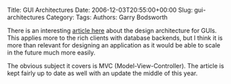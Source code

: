 Title: GUI Architectures
Date: 2006-12-03T20:55:00+00:00
Slug: gui-architectures
Category: 
Tags: 
Authors: Garry Bodsworth

There is an interesting <a href="http://martinfowler.com/eaaDev/uiArchs.html">article here</a> about the design architecture for GUIs.  This applies more to the rich clients with database backends, but I think it is more than relevant for designing an application as it would be able to scale in the future much more easily.

The obvious subject it covers is MVC (Model-View-Controller).  The article is kept fairly up to date as well with an update the middle of this year.
